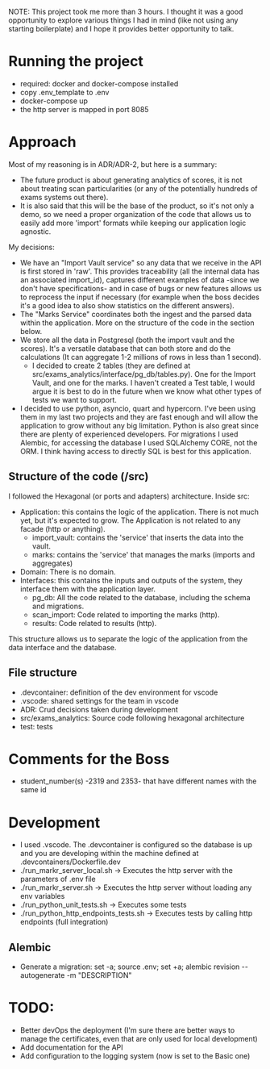 NOTE: This project took me more than 3 hours. I thought it was a good opportunity to explore various things I had in mind (like not using any starting boilerplate) and I hope it provides better opportunity to talk.

# Running the project
- required: docker and docker-compose installed
- copy .env_template to .env
- docker-compose up
- the http server is mapped in port 8085

# Approach
Most of my reasoning is in ADR/ADR-2, but here is a summary:
- The future product is about generating analytics of scores, it is not about treating scan particularities (or any of the potentially hundreds of exams systems out there).
- It is also said that this will be the base of the product, so it's not only a demo, so we need a proper organization of the code that allows us to easily add more 'import' formats while keeping our application logic agnostic.

My decisions:
- We have an "Import Vault service"  so any data that we receive in the API is first stored in 'raw'. This provides traceability (all the internal data has an associated import_id), captures different examples of data -since we don't have specifications- and in case of bugs or new features allows us to reprocess the input if necessary (for example when the boss decides it's a good idea to also show statistics on the different answers).
- The "Marks Service" coordinates both the ingest and the parsed data within the application. More on the structure of the code in the section below.
- We store all the data in Postgresql (both the import vault and the scores). It's a versatile database that can both store and do the calculations (It can aggregate 1-2 millions of rows in less than 1 second).
    - I decided to create 2 tables (they are defined at src/exams_analytics/interface/pg_db/tables.py). One for the Import Vault, and one for the marks. I haven't created a Test table, I would argue it is best to do in the future when we know what other types of tests we want to support.
- I decided to use python, asyncio, quart and hypercorn. I've been using them in my last two projects and they are fast enough and will allow the application to grow without any big limitation. Python is also great since there are plenty of experienced developers. For migrations I used Alembic, for accessing the database I used SQLAlchemy CORE, not the ORM. I think having access to directly SQL is best for this application.


## Structure of the code (/src)
I followed the Hexagonal (or ports and adapters) architecture.
Inside src:
- Application: this contains the logic of the application. There is not much yet, but it's expected to grow. The Application is not related to any facade (http or anything).
    - import_vault: contains the 'service' that inserts the data into the vault.
    - marks: contains the 'service' that manages the marks (imports and aggregates)
- Domain: There is no domain.
- Interfaces: this contains the inputs and outputs of the system, they interface them with the application layer.
    - pg_db: All the code related to the database, including the schema and migrations.
    - scan_import: Code related to importing the marks (http).
    - results: Code related to results (http).

This structure allows us to separate the logic of the application from the data interface and the database.

## File structure
- .devcontainer: definition of the dev environment for vscode
- .vscode: shared settings for the team in vscode
- ADR: Crud decisions taken during development
- src/exams_analytics: Source code following hexagonal architecture
- test: tests

# Comments for the Boss
- student_number(s) -2319 and 2353- that have different names with the same id


# Development
- I used .vscode. The .devcontainer is configured so the database is up and you are developing within the machine defined at .devcontainers/Dockerfile.dev
- ./run_markr_server_local.sh -> Executes the http server with the parameters of .env file
- ./run_markr_server.sh -> Executes the http server without loading any env variables
- ./run_python_unit_tests.sh -> Executes some tests
- ./run_python_http_endpoints_tests.sh -> Executes tests by calling http endpoints (full integration)

## Alembic 
- Generate a migration: set -a; source .env; set +a; alembic revision --autogenerate -m "DESCRIPTION"

# TODO:
- Better devOps the deployment (I'm sure there are better ways to manage the certificates, even that are only used for local development) 
- Add documentation for the API
- Add configuration to the logging system (now is set to the Basic one)